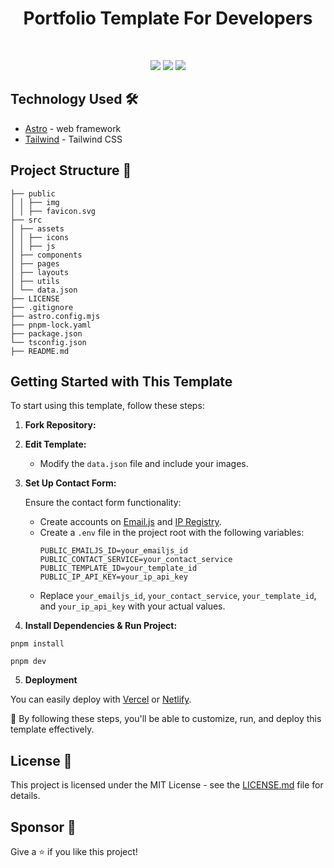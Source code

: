 <h1 align="center">Portfolio Template For Developers</h1>

<br>

<p align="center">
<img src="https://img.shields.io/badge/Astro-8B73FE?style=for-the-badge&logo=astro&logoColor=white"></img>
<img src="https://img.shields.io/badge/javascript-F3DB1D?style=for-the-badge&logo=javascript&logoColor=black">
<img src="https://img.shields.io/badge/Tailwind_CSS-38B2AC?style=for-the-badge&logo=tailwind-css&logoColor=white">
</p>

## Technology Used 🛠️

- [Astro](https://astro.build/) - web framework
- [Tailwind](https://tailwindcss.com/) - Tailwind CSS

## Project Structure 📂

```
├── public
│ │ ├── img
│ │ ├── favicon.svg
├── src
│ ├── assets
│ │ ├── icons
│ │ ├── js
│ ├── components
│ ├── pages
│ ├── layouts
│ ├── utils
│ └── data.json
├── LICENSE
├── .gitignore
├── astro.config.mjs
├── pnpm-lock.yaml
├── package.json
└── tsconfig.json
├── README.md
```

## Getting Started with This Template

To start using this template, follow these steps:

1. **Fork Repository:**

2. **Edit Template:**

   - Modify the `data.json` file and include your images.

3. **Set Up Contact Form:**

   Ensure the contact form functionality:

   - Create accounts on [Email.js](https://emailjs.com) and [IP Registry](https://ipregistry.co).
   - Create a `.env` file in the project root with the following variables:
     ```env
     PUBLIC_EMAILJS_ID=your_emailjs_id
     PUBLIC_CONTACT_SERVICE=your_contact_service
     PUBLIC_TEMPLATE_ID=your_template_id
     PUBLIC_IP_API_KEY=your_ip_api_key
     ```
   - Replace `your_emailjs_id`, `your_contact_service`, `your_template_id`, and `your_ip_api_key` with your actual values.

4. **Install Dependencies & Run Project:**

```
pnpm install

pnpm dev
```

5. **Deployment**

You can easily deploy with [Vercel](https://vercel.com) or [Netlify](https://netlify.com).

🎉 By following these steps, you'll be able to customize, run, and deploy this template effectively.

## License 📄

This project is licensed under the MIT License - see the [LICENSE.md](./LICENSE) file for details.

## Sponsor 💛

Give a ⭐ if you like this project!
